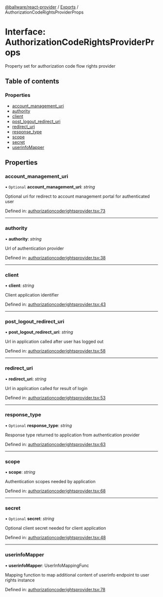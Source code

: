 [@ballware/react-provider](../README.md) / [Exports](../modules.md) / AuthorizationCodeRightsProviderProps

# Interface: AuthorizationCodeRightsProviderProps

Property set for authorization code flow rights provider

## Table of contents

### Properties

- [account\_management\_uri](authorizationcoderightsproviderprops.md#account_management_uri)
- [authority](authorizationcoderightsproviderprops.md#authority)
- [client](authorizationcoderightsproviderprops.md#client)
- [post\_logout\_redirect\_uri](authorizationcoderightsproviderprops.md#post_logout_redirect_uri)
- [redirect\_uri](authorizationcoderightsproviderprops.md#redirect_uri)
- [response\_type](authorizationcoderightsproviderprops.md#response_type)
- [scope](authorizationcoderightsproviderprops.md#scope)
- [secret](authorizationcoderightsproviderprops.md#secret)
- [userinfoMapper](authorizationcoderightsproviderprops.md#userinfomapper)

## Properties

### account\_management\_uri

• `Optional` **account\_management\_uri**: *string*

Optional uri for redirect to account management portal for authenticated user

Defined in: [authorizationcoderightsprovider.tsx:73](https://github.com/ballware/ballware-client/blob/c28ad0b/packages/react-provider/src/authorizationcoderightsprovider.tsx#L73)

___

### authority

• **authority**: *string*

Url of authentication provider

Defined in: [authorizationcoderightsprovider.tsx:38](https://github.com/ballware/ballware-client/blob/c28ad0b/packages/react-provider/src/authorizationcoderightsprovider.tsx#L38)

___

### client

• **client**: *string*

Client application identifier

Defined in: [authorizationcoderightsprovider.tsx:43](https://github.com/ballware/ballware-client/blob/c28ad0b/packages/react-provider/src/authorizationcoderightsprovider.tsx#L43)

___

### post\_logout\_redirect\_uri

• **post\_logout\_redirect\_uri**: *string*

Url in application called after user has logged out

Defined in: [authorizationcoderightsprovider.tsx:58](https://github.com/ballware/ballware-client/blob/c28ad0b/packages/react-provider/src/authorizationcoderightsprovider.tsx#L58)

___

### redirect\_uri

• **redirect\_uri**: *string*

Url in application called for result of login

Defined in: [authorizationcoderightsprovider.tsx:53](https://github.com/ballware/ballware-client/blob/c28ad0b/packages/react-provider/src/authorizationcoderightsprovider.tsx#L53)

___

### response\_type

• `Optional` **response\_type**: *string*

Response type returned to application from authentication provider

Defined in: [authorizationcoderightsprovider.tsx:63](https://github.com/ballware/ballware-client/blob/c28ad0b/packages/react-provider/src/authorizationcoderightsprovider.tsx#L63)

___

### scope

• **scope**: *string*

Authentication scopes needed by application

Defined in: [authorizationcoderightsprovider.tsx:68](https://github.com/ballware/ballware-client/blob/c28ad0b/packages/react-provider/src/authorizationcoderightsprovider.tsx#L68)

___

### secret

• `Optional` **secret**: *string*

Optional client secret needed for client application

Defined in: [authorizationcoderightsprovider.tsx:48](https://github.com/ballware/ballware-client/blob/c28ad0b/packages/react-provider/src/authorizationcoderightsprovider.tsx#L48)

___

### userinfoMapper

• **userinfoMapper**: UserInfoMappingFunc

Mapping function to map additional content of userinfo endpoint to user rights instance

Defined in: [authorizationcoderightsprovider.tsx:78](https://github.com/ballware/ballware-client/blob/c28ad0b/packages/react-provider/src/authorizationcoderightsprovider.tsx#L78)
